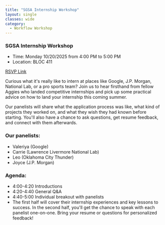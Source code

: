 ```yaml
---
title: "SGSA Internship Workshop"
layout: single
classes: wide
category:
  - Workflow Workshop
---
```



### SGSA Internship Workshop
- Time: Monday 10/20/2025 from 4:00 PM to 5:00 PM
- Location: BLOC 411

[RSVP Link](<https://urldefense.com/v3/__https://docs.google.com/forms/d/e/1FAIpQLSddJ5sXHZ5aqO_JYp-fTrrWPORuO-po4TBvJJiBymF6y1O49g/viewform?usp=header__;!!KwNVnqRv!HEG9Dk6rxn1C8LylnoBzTNsMJL2mAocLpxULkBT5g_6wD4Pn9W-Au3SS3JFCm5Tu24phX7ERieEznPT8_8u8WUhZCg$>)



Curious what it's really like to intern at places like Google, J.P. Morgan, National Lab, or a pro sports team? Join us to hear firsthand from fellow Aggies who landed competitive internships and pick up some practical advice on how to land your internship this coming summer. 

Our panelists will share what the application process was like, what kind of projects they worked on, and what they wish they had known before starting. You'll also have a chance to ask questions, get resume feedback, and connect with them afterwards. 

### Our panelists:
- Valeriya (Google)
- Carrie (Lawrence Livermore National Lab)
- Leo (Oklahoma City Thunder)
- Joyce (J.P. Morgan)

### Agenda: 
- 4:00-4:20 Introductions
- 4:20-4:40 General Q&A 
- 4:40-5:00 Individual breakout with panelists 
- The first half will cover their internship experiences and key lessons to success. In the second half, you'll get the chance to speak with each panelist one-on-one. Bring your resume or questions for personalized feedback! 

<!--
### Materials
<iframe src="https://drive.google.com/file/d/1XzzzJmo1eOQPnKMmMXTw2ErUF1CMZ1h0/preview" width="640" height="480" allow="autoplay"></iframe>
-->

<!--
### Recording
<iframe width="560" height="315" src="https://www.youtube.com/embed/fJ08Ntfyt80?si=_jtKxOHt6jHJnuUx" title="YouTube video player" frameborder="0" allow="accelerometer; autoplay; clipboard-write; encrypted-media; gyroscope; picture-in-picture; web-share" referrerpolicy="strict-origin-when-cross-origin" allowfullscreen></iframe>
-->

<!--
### Gallery 

{% include gallery id="layouts_gallery" %}
-->

